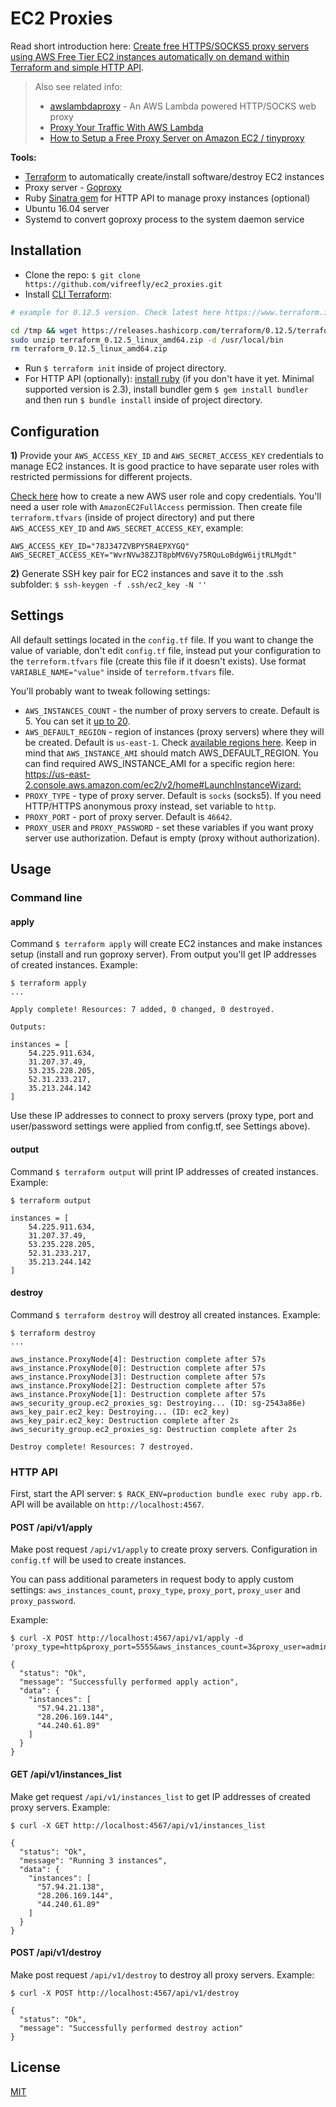 # EC2 Proxies

Read short introduction here: [Create free HTTPS/SOCKS5 proxy servers using AWS Free Tier EC2 instances automatically on demand within Terraform and simple HTTP API](https://victorafanasev.info/tech/create-free-https-socks5-proxy-servers-using-free-ec2-automatically).

> Also see related info:
> * [awslambdaproxy](https://github.com/dan-v/awslambdaproxy) - An AWS Lambda powered HTTP/SOCKS web proxy
> * [Proxy Your Traffic With AWS Lambda](https://medium.com/@malzoek/proxy-your-traffic-with-aws-lambda-74efba8269ff)
> * [How to Setup a Free Proxy Server on Amazon EC2 / tinyproxy](https://webrobots.io/how-to-setup-a-free-proxy-server-on-amazon-ec2/)


**Tools:**
* [Terraform](https://www.terraform.io/) to automatically create/install software/destroy EC2 instances
* Proxy server - [Goproxy](https://github.com/snail007/goproxy)
* Ruby [Sinatra gem](http://sinatrarb.com/) for HTTP API to manage proxy instances (optional)
* Ubuntu 16.04 server
* Systemd to convert goproxy process to the system daemon service


## Installation

* Clone the repo: `$ git clone https://github.com/vifreefly/ec2_proxies.git`
* Install [CLI Terraform](https://www.terraform.io/intro/getting-started/install.html):

```bash
# example for 0.12.5 version. Check latest here https://www.terraform.io/downloads.html

cd /tmp && wget https://releases.hashicorp.com/terraform/0.12.5/terraform_0.12.5_linux_amd64.zip
sudo unzip terraform_0.12.5_linux_amd64.zip -d /usr/local/bin
rm terraform_0.12.5_linux_amd64.zip
```

* Run `$ terraform init` inside of project directory.
* For HTTP API (optionally): [install ruby](https://www.ruby-lang.org/en/documentation/installation/) (if you don't have it yet. Minimal supported version is 2.3), install bundler gem `$ gem install bundler` and then run `$ bundle install` inside of project directory.


## Configuration

**1)** Provide your `AWS_ACCESS_KEY_ID` and `AWS_SECRET_ACCESS_KEY` credentials to manage EC2 instances. It is good practice to have separate user roles with restricted permissions for different projects.

[Check here](https://victorafanasev.info/tech/how-to-create-aws-restricted-credentials-example-for-s3) how to create a new AWS user role and copy credentials. You'll need a user role with `AmazonEC2FullAccess` permission. Then create file `terraform.tfvars` (inside of project directory) and put there `AWS_ACCESS_KEY_ID` and `AWS_SECRET_ACCESS_KEY`, example:

```
AWS_ACCESS_KEY_ID="78J347ZVBPY5R4EPXYGQ"
AWS_SECRET_ACCESS_KEY="WvrNVw38ZJT8pbMV6Vy75RQuLoBdgW6ijtRLMgdt"
```

**2)** Generate SSH key pair for EC2 instances and save it to the .ssh subfolder: `$ ssh-keygen -f .ssh/ec2_key -N ''`


## Settings

All default settings located in the `config.tf` file. If you want to change the value of variable, don't edit `config.tf` file, instead put your configuration to the `terreform.tfvars` file (create this file if it doesn't exists). Use format `VARIABLE_NAME="value"` inside of `terreform.tfvars` file.

You'll probably want to tweak following settings:

* `AWS_INSTANCES_COUNT` - the number of proxy servers to create. Default is 5. You can set it [up to 20](https://aws.amazon.com/ec2/faqs/#How_many_instances_can_I_run_in_Amazon_EC2).
* `AWS_DEFAULT_REGION` - region of instances (proxy servers) where they will be created. Default is `us-east-1`. Check [available regions here](https://docs.aws.amazon.com/general/latest/gr/rande.html#ec2_region). Keep in mind that `AWS_INSTANCE_AMI` should match AWS_DEFAULT_REGION. You can find required AWS_INSTANCE_AMI for a specific region here: <https://us-east-2.console.aws.amazon.com/ec2/v2/home#LaunchInstanceWizard:>
* `PROXY_TYPE` - type of proxy server. Default is `socks` (socks5). If you need HTTP/HTTPS anonymous proxy instead, set variable to `http`.
* `PROXY_PORT` - port of proxy server. Default is `46642`.
* `PROXY_USER` and `PROXY_PASSWORD` - set these variables if you want proxy server use authorization. Defaut is empty (proxy without authorization).

## Usage
### Command line
#### apply

Command `$ terraform apply` will create EC2 instances and make instances setup (install and run goproxy server). From output you'll get IP addresses of created instances. Example:

```
$ terraform apply
...

Apply complete! Resources: 7 added, 0 changed, 0 destroyed.

Outputs:

instances = [
    54.225.911.634,
    31.207.37.49,
    53.235.228.205,
    52.31.233.217,
    35.213.244.142
]
```

Use these IP addresses to connect to proxy servers (proxy type, port and user/password settings were applied from config.tf, see Settings above).

#### output

Command `$ terraform output` will print IP addresses of created instances. Example:

```
$ terraform output

instances = [
    54.225.911.634,
    31.207.37.49,
    53.235.228.205,
    52.31.233.217,
    35.213.244.142
]
```

#### destroy

Command `$ terraform destroy` will destroy all created instances. Example:

```
$ terraform destroy
...

aws_instance.ProxyNode[4]: Destruction complete after 57s
aws_instance.ProxyNode[0]: Destruction complete after 57s
aws_instance.ProxyNode[3]: Destruction complete after 57s
aws_instance.ProxyNode[2]: Destruction complete after 57s
aws_instance.ProxyNode[1]: Destruction complete after 57s
aws_security_group.ec2_proxies_sg: Destroying... (ID: sg-2543a86e)
aws_key_pair.ec2_key: Destroying... (ID: ec2_key)
aws_key_pair.ec2_key: Destruction complete after 2s
aws_security_group.ec2_proxies_sg: Destruction complete after 2s

Destroy complete! Resources: 7 destroyed.
```


### HTTP API

First, start the API server: `$ RACK_ENV=production bundle exec ruby app.rb`. API will be available on `http://localhost:4567`.

#### POST /api/v1/apply

Make post request `/api/v1/apply` to create proxy servers. Configuration in `config.tf` will be used to create instances.

You can pass additional parameters in request body to apply custom settings: `aws_instances_count`, `proxy_type`, `proxy_port`, `proxy_user` and `proxy_password`.

Example:

```
$ curl -X POST http://localhost:4567/api/v1/apply -d 'proxy_type=http&proxy_port=5555&aws_instances_count=3&proxy_user=admin&proxy_password=123456'

{
  "status": "Ok",
  "message": "Successfully performed apply action",
  "data": {
    "instances": [
      "57.94.21.138",
      "28.206.169.144",
      "44.240.61.89"
    ]
  }
}
```

#### GET /api/v1/instances_list

Make get request `/api/v1/instances_list` to get IP addresses of created proxy servers. Example:

```
$ curl -X GET http://localhost:4567/api/v1/instances_list

{
  "status": "Ok",
  "message": "Running 3 instances",
  "data": {
    "instances": [
      "57.94.21.138",
      "28.206.169.144",
      "44.240.61.89"
    ]
  }
}
```

#### POST /api/v1/destroy

Make post request `/api/v1/destroy` to destroy all proxy servers. Example:

```
$ curl -X POST http://localhost:4567/api/v1/destroy

{
  "status": "Ok",
  "message": "Successfully performed destroy action"
}
```

## License

[MIT](https://opensource.org/licenses/MIT)
